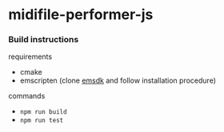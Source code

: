 # midifile-performer-js

### Build instructions

requirements

* cmake
* emscripten (clone [emsdk](https://github.com/emscripten-core/emsdk) and follow installation procedure)

commands

* `npm run build`
* `npm run test`